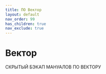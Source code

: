 ```yaml
---
title: ПО Вектор
layout: default
nav_order: 99
has_children: true
nav_exclude: true
---
```


# Вектор

СКРЫТЫЙ БЭКАП МАНУАЛОВ ПО ВЕКТОРУ



 
